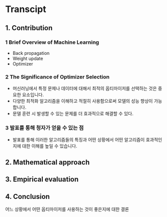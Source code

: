 # Transcipt

## 1. Contribution

### 1 Brief Overview of Machine Learning

- Back propagation
- Weight update
- Optimizer

### 2 The Significance of Optimizer Selection

- 머신러닝에서 특정 문제나 데이터에 대해서 최적의 옵티마이저를 선택하는 것은 중요한 요소입니다.
- 다양한 최적화 알고리즘을 이해하고 적절히 사용함으로써 모델의 성능 향상이 가능합니다.
- 문델 훈련 시 발생할 수 있는 문제를 더 효과적으로 해결할 수 있다.

### 3 발표를 통해 청자가 얻을 수 있는 점

- 발표를 통해 이러한 알고리즘들의 특징과 어떤 상황에서 어떤 알고리즘이 효과적인지에 대한 이해를 높일 수 있습니다.

## 2. Mathematical approach

## 3. Empirical evaluation

## 4. Conclusion

어느 상황에서 어떤 옵티마이저를 사용하는 것이 좋은지에 대한 결론
